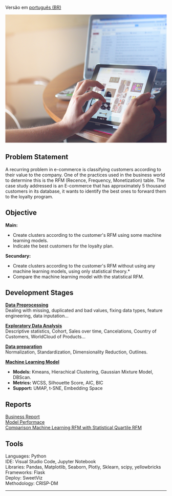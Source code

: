 Versão em  [português (BR)](https://github.com/alyssonvidal/E-Commerce-Clusterization/blob/main/references/README_PT.md)

<center><img src="/images/ecommerce2.jpg" alt="logo_ecommerce" width="800" height="400"/></center>

## Problem Statement
A recurring problem in e-commerce is classifying customers according to their value to the company. One of the practices used in the business world to determine this is the RFM (Recence, Frequency, Monetization) table. The case study addressed is an E-commerce that has approximately 5 thousand customers in its database, it wants to identify the best ones to forward them to the loyalty program.

## Objective
**Main:**
* Create clusters according to the customer's RFM using some machine learning models.
* Indicate the best customers for the loyalty plan.<br>

**Secundary:**

* Create clusters according to the customer's RFM without using any machine learning models, using only statistical theory.*
* Compare the machine learning model with the statistical RFM.


## Development Stages
[**Data Preprocessing**](https://github.com/alyssonvidal/E-Commerce-Clusterization/blob/main/notebooks/part01_preprocessing.ipynb)<br>
Dealing with missing, duplicated and bad values, fixing data types, feature engineering, data inputation...

[**Exploratory Data Analysis**](https://github.com/alyssonvidal/E-Commerce-Clusterization/blob/main/notebooks/part02_eda.ipynb)<br>
Descriptive statistics, Cohort, Sales over time, Cancelations, Country of Customers, WorldCloud of Products...

[**Data preparation**](https://github.com/alyssonvidal/E-Commerce-Clusterization/blob/main/notebooks/part03_data_preparation.ipynb)<br>
Normalization, Standardization, Dimensionality Reduction, Outlines.

[**Machine Learning Model**](https://github.com/alyssonvidal/E-Commerce-Clusterization/blob/main/notebooks/part04_rfm_with_ml.ipynb)<br>
* **Models:** Kmeans, Hierachical Clustering, Gaussian Mixture Model, DBScan.<br>
* **Metrics:** WCSS, Silhouette Score, AIC, BIC<br>
* **Support:** UMAP, t-SNE, Embedding Space<br>



## Reports
[Business Report](https://github.com/alyssonvidal/E-Commerce-Clusterization/blob/main/report/business_overall_report.MD)<br>
[Model Performace](https://github.com/alyssonvidal/E-Commerce-Clusterization/blob/main/report/model_performace.MD)<br>
[Comparison Machine Learning RFM with Statistical Quartile RFM](https://github.com/alyssonvidal/E-Commerce-Clusterization/blob/main/report/comparison.md)<br>

## Tools
Languages: Python<br>
IDE: Visual Studio Code, Jupyter Notebook<br>
Libraries: Pandas, Matplotlib, Seaborn, Plotly, Sklearn, scipy, yellowbricks<br>
Frameworks: Flask<br>
Deploy: SweetViz<br>
Methodology: CRISP-DM<br>

*** 
